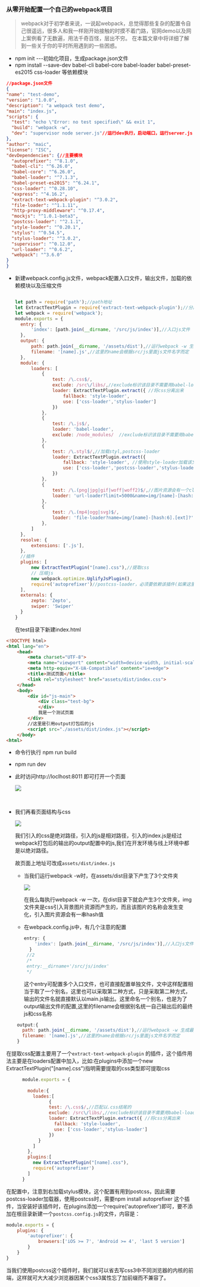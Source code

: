 ### 从零开始配置一个自己的webpack项目

> webpack对于初学者来说，一说起webpack，总觉得那些复杂的配置令自己很遥远，很多人和我一样刚开始接触的时摸不着门路，官网demo以及网上案例看了无数遍，用法千奇百怪，层出不穷。 在本篇文章中将详细了解到一些关于你的平时所用遇到的一些困惑。

* npm init ---初始化项目，生成package.json文件
* npm install --save-dev babel-cli babel-core babel-loader babel-preset-es2015 css-loader 等依赖模块


```json
//package.json文件
{
"name": "test-demo",
"version": "1.0.0",
"description": "a webpack test demo",
"main": "index.js",
"scripts": {
  "test": "echo \"Error: no test specified\" && exit 1",
  "build": "webpack -w",
  "dev": "supervisor node server.js"//运行dev执行，启动端口，运行server.js
},
"author": "maic",
"license": "ISC",
"devDependencies": {//主要模块
  "autoprefixer": "^8.1.0",
  "babel-cli": "^6.26.0",
  "babel-core": "^6.26.0",
  "babel-loader": "^7.1.3",
  "babel-preset-es2015": "^6.24.1",
  "css-loader": "^0.28.10",
  "express": "^4.16.2",
  "extract-text-webpack-plugin": "^3.0.2",
  "file-loader": "^1.1.11",
  "http-proxy-middleware": "^0.17.4",
  "mockjs": "^1.0.1-beta3",
  "postcss-loader": "^2.1.1",
  "style-loader": "^0.20.1",
  "stylus": "^0.54.5",
  "stylus-loader": "^3.0.2",
  "supervisor": "^0.12.0",
  "url-loader": "^0.6.2",
  "webpack": "^3.6.0"
}
}
```
* 新建webpack.config.js文件，webpack配置入口文件，输出文件，加载的依赖模块以及压缩文件

  ```javascript

  let path = require('path');//path地址
  let ExtractTextPlugin = require('extract-text-webpack-plugin');//分离css
  let webpack = require('webpack');
  module.exports = {
  	entry: {
  		'index': [path.join(__dirname, '/src/js/index')],//入口js文件
  	},
  	output: {
  		path: path.join(__dirname, '/assets/dist'),//运行webpack -w 生成最终目录的文件
  		filename: '[name].js',//这里的name会根据src/js里面js文件名字而定
  	},
  	module: {
  	  	loaders: [
  		  	{
  		  	    test: /\.css$/,
  		  	    exclude: /src\/libs/,//exclude标识该目录不需要用babel-loader编译
  		  	    loader: ExtractTextPlugin.extract({ //将css分离出来
  					fallback: 'style-loader', 
  					use: ['css-loader','stylus-loader'] 
  				})
  		  	},
  			{
  				test: /\.js$/,
  				loader: 'babel-loader',
  				exclude: /node_modules/  //exclude标识该目录不需要用babel-loader编译
  			},
  			{
  				test: /\.styl$/,//加载styl,postcss-loader
  				loader: ExtractTextPlugin.extract({ 
  					fallback: 'style-loader', //使用style-loader加载该文件
  					use: ['css-loader','postcss-loader','stylus-loader'] 
  				})
  			},
  			{
  			    test: /\.(png|jpg|gif|woff|woff2)$/,//图片资源会有一个class名加一个hash值
  			    loader: 'url-loader?limit=5000&name=img/[name]-[hash:6].[ext]'
  			},
  			{
  			    test: /\.(mp4|ogg|svg)$/,
  			    loader: 'file-loader?name=img/[name]-[hash:6].[ext]?'
  			},
  	  	]
  	},
  	resolve: {
  		extensions: ['.js'],
  	},
  	//插件
  	plugins: [
  		new ExtractTextPlugin("[name].css"),//提取css
  		// 压缩js
  		new webpack.optimize.UglifyJsPlugin(),
  		require('autoprefixer')//postcss-loader，必须要依赖该插件(如果这里没有依赖这个autoprefixer，则外面加一个postcss.config.js文件)
  	],
  	externals: {
  		zepto: 'Zepto',
  		swiper: 'Swiper'
  	}
  }
  ```

  在test目录下新建index.html

```html
<!DOCTYPE html>
<html lang="en">
	<head>
		<meta charset="UTF-8">
		<meta name="viewport" content="width=device-width, initial-scale=1.0">
		<meta http-equiv="X-UA-Compatible" content="ie=edge">
		<title>测试页面</title>
		<link rel="stylesheet" href="assets/dist/index.css">
	</head>
	<body>
		<div id="js-main">
			<div class="test-bg">
			</div>
			我是一个测试页面
		</div>
     	//这里是引用output打包后的js
		<script src="./assets/dist/index.js"></script>
	</body>
<html>
```

*  命令行执行 npm run build


* npm run dev

* 此时访问http://loclhost:8011  即可打开一个页面

  ![](./assets/dist/img/1.png) 

  ​

* 我们再看页面结构与css

  ![](./assets/dist/img/2.png) 

  我们引入的css是绝对路径，引入的js是相对路径，引入的index.js是经过webpack打包后的输出的output配置中的js,我们在开发环境与线上环境中都是以绝对路径。

  故页面上地址可改成`assets/dist/index.js`

  * 当我们运行webpack -w时，在assets/dist目录下产生了3个文件夹

    ![](./assets/dist/img/3.png) 

    在我么每执行webpack -w 一次，在dist目录下就会产生3个文件夹，img文件夹是css引入背景图片资源而产生的，而且该图片的名称会发生变化，引入图片资源会有一串hash值

  * 在webpack.config.js中，有几个注意的配置

    ```javascript
    entry: {
      	'index': [path.join(__dirname, '/src/js/index')],//入口js文件
      }
     //2
     /*
     entry:__dirname+'/src/js/index'
     */
    ```

    这个entry可配置多个入口文件，也可直接配置单独文件，文中这样配置相当于取了一个别名，这里也可以采取第二种方式，只是采取第二种方式，输出的文件名就直接默认以main.js输出。这里命名一个别名，也是为了output输出文件的配置,这里的filename会根据别名统一自己输出后的最终js和css名称

```javascript
    output:{
      path: path.join(__dirname, '/assets/dist'),//运行webpack -w 生成最终目录的文件
      filename: '[name].js',//这里的name会根据src/js里面js文件名字而定
    }
```

 在提取css配置主要用了一个`extract-text-webpack-plugin` 的插件，这个插件用法主要是在loaders配置中加入，比如:在plugins中添加一个new ExtractTextPlugin("[name].css")指明需要提取的css类型即可提取css

```javascript
      module.exports = {
        
        module:{
          loades:[
            	{
                test: /\.css$/,//匹配以.css结尾的
                exclude: /src\/libs/,//exclude标识该目录不需要用babel-loader编译
                loader: ExtractTextPlugin.extract({ //将css分离出来
                  fallback: 'style-loader', 
                  use: ['css-loader','stylus-loader'] 
                })
            }
          ]
        },
        plugins:[
          new ExtractTextPlugin("[name].css"),
          require('autoprefixer')
        ]
      }
```

 在配置中，注意到右加载stylus模块，这个配置有用到postcss，因此需要postcss-loader加载器，使用postcss时，需要npm install autoprefixer  这个插件，当安装好该插件时，在plugins添加一个require('autoprefixer')即可，要不添加在根目录新建一个`postcss.config.js`的文件，内容是：

```javascript
module.exports = {
	plugins: {
		'autoprefixer': { 
			browsers:['iOS >= 7', 'Android >= 4', 'last 5 version']
		}
	}
}
```

当我们使用postcss这个插件时，我们就可以省去写css3中不同浏览器的内核的前端，这样就可大大减少浏览器因某个css3属性忘了加前缀而不兼容了。


